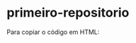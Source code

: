 # primeiro-repositorio

Para copiar o código em HTML:

<html>
  <h1><Meu primeiro arquivo HTML/h1>
    </html>
